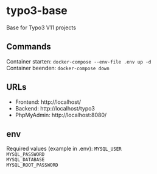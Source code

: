 # typo3-base

Base for Typo3 V11 projects

## Commands

Container starten: `docker-compose --env-file .env up -d`  
Container beenden: `docker-compose down`

## URLs

- Frontend: http://localhost/
- Backend: http://localhost/typo3
- PhpMyAdmin: http://localhost:8080/

## env

Required values (example in .env):
`MYSQL_USER`  
`MYSQL_PASSWORD`  
`MYSQL_DATABASE`  
`MYSQL_ROOT_PASSWORD`
